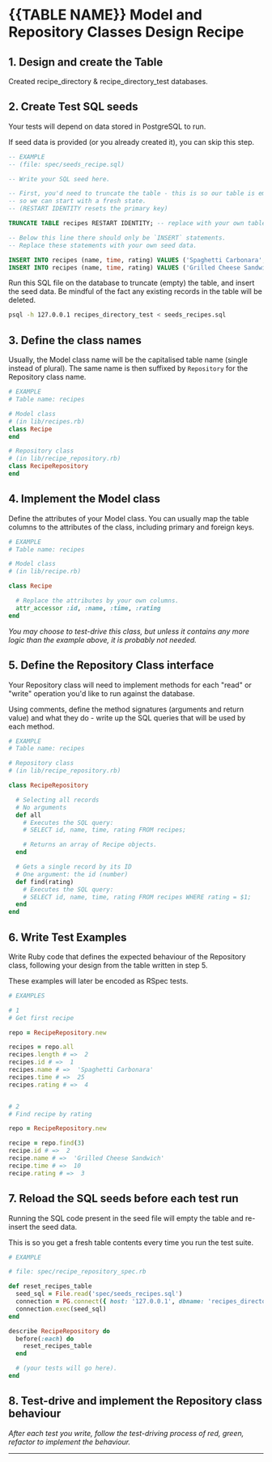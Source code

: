 # {{TABLE NAME}} Model and Repository Classes Design Recipe

## 1. Design and create the Table

Created recipe_directory & recipe_directory_test databases.


## 2. Create Test SQL seeds

Your tests will depend on data stored in PostgreSQL to run.

If seed data is provided (or you already created it), you can skip this step.

```sql
-- EXAMPLE
-- (file: spec/seeds_recipe.sql)

-- Write your SQL seed here. 

-- First, you'd need to truncate the table - this is so our table is emptied between each test run,
-- so we can start with a fresh state.
-- (RESTART IDENTITY resets the primary key)

TRUNCATE TABLE recipes RESTART IDENTITY; -- replace with your own table name.

-- Below this line there should only be `INSERT` statements.
-- Replace these statements with your own seed data.

INSERT INTO recipes (name, time, rating) VALUES ('Spaghetti Carbonara', 25, 4);
INSERT INTO recipes (name, time, rating) VALUES ('Grilled Cheese Sandwich', 10, 3);
```

Run this SQL file on the database to truncate (empty) the table, and insert the seed data. Be mindful of the fact any existing records in the table will be deleted.

```bash
psql -h 127.0.0.1 recipes_directory_test < seeds_recipes.sql
```

## 3. Define the class names

Usually, the Model class name will be the capitalised table name (single instead of plural). The same name is then suffixed by `Repository` for the Repository class name.

```ruby
# EXAMPLE
# Table name: recipes

# Model class
# (in lib/recipes.rb)
class Recipe
end

# Repository class
# (in lib/recipe_repository.rb)
class RecipeRepository
end
```

## 4. Implement the Model class

Define the attributes of your Model class. You can usually map the table columns to the attributes of the class, including primary and foreign keys.

```ruby
# EXAMPLE
# Table name: recipes

# Model class
# (in lib/recipe.rb)

class Recipe

  # Replace the attributes by your own columns.
  attr_accessor :id, :name, :time, :rating
end

```

*You may choose to test-drive this class, but unless it contains any more logic than the example above, it is probably not needed.*

## 5. Define the Repository Class interface

Your Repository class will need to implement methods for each "read" or "write" operation you'd like to run against the database.

Using comments, define the method signatures (arguments and return value) and what they do - write up the SQL queries that will be used by each method.

```ruby
# EXAMPLE
# Table name: recipes

# Repository class
# (in lib/recipe_repository.rb)

class RecipeRepository

  # Selecting all records
  # No arguments
  def all
    # Executes the SQL query:
    # SELECT id, name, time, rating FROM recipes;

    # Returns an array of Recipe objects.
  end

  # Gets a single record by its ID
  # One argument: the id (number)
  def find(rating)
    # Executes the SQL query:
    # SELECT id, name, time, rating FROM recipes WHERE rating = $1;
  end
end
```

## 6. Write Test Examples

Write Ruby code that defines the expected behaviour of the Repository class, following your design from the table written in step 5.

These examples will later be encoded as RSpec tests.

```ruby
# EXAMPLES

# 1
# Get first recipe

repo = RecipeRepository.new

recipes = repo.all
recipes.length # =>  2
recipes.id # =>  1
recipes.name # =>  'Spaghetti Carbonara'
recipes.time # =>  25
recipes.rating # =>  4


# 2
# Find recipe by rating

repo = RecipeRepository.new

recipe = repo.find(3)
recipe.id # =>  2
recipe.name # =>  'Grilled Cheese Sandwich'
recipe.time # =>  10
recipe.rating # =>  3

```

## 7. Reload the SQL seeds before each test run

Running the SQL code present in the seed file will empty the table and re-insert the seed data.

This is so you get a fresh table contents every time you run the test suite.

```ruby
# EXAMPLE

# file: spec/recipe_repository_spec.rb

def reset_recipes_table
  seed_sql = File.read('spec/seeds_recipes.sql')
  connection = PG.connect({ host: '127.0.0.1', dbname: 'recipes_directory_test' })
  connection.exec(seed_sql)
end

describe RecipeRepository do
  before(:each) do 
    reset_recipes_table
  end

  # (your tests will go here).
end
```

## 8. Test-drive and implement the Repository class behaviour

_After each test you write, follow the test-driving process of red, green, refactor to implement the behaviour._

<!-- BEGIN GENERATED SECTION DO NOT EDIT -->

---

